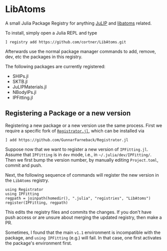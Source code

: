 # LibAtoms

A small Julia Package Registry for anything [JuLIP](https://github.com/libAtoms/JuLIP.jl) and [libatoms](https://libatoms.github.io) related.

To install, simply open a Julia REPL and type
```
] registry add https://github.com/cortner/LibAtoms.git
```
Afterwards use the normal package manager commands to add, remove, dev, etc the packages in this registry.

The following packages are currently registered:
* SHIPs.jl
* SKTB.jl
* JuLIPMaterials.jl
* NBodyIPs.jl
* IPFitting.jl

## Registering a Package or a new version

Registering a new package or a new version use the same process. First we require a specific fork of [`Registrator.jl`](https://github.com/GunnarFarneback/Registrator.jl), which can be installed via
```
] add https://github.com/GunnarFarneback/Registrator.jl
```

Suppose now that we want to register a new version of `IPFitting.jl`. Assume that `IPFitting` is in `dev` mode, i.e., in `~/.julia/dev/IPFitting/`. Then we first bump the version number, by manually editing `Project.toml`, commit and push.

Next, the following sequence of commands will register the new version in the `LibAtoms` registry.
```
using Registrator
using IPFitting
regpath = joinpath(homedir(), ".julia", "registries", "LibAtoms")
register(IPFitting, regpath)
```

This edits the registry files and commits the changes. If you don't have push access or are unsure about merging the updated registry, then make a PR.

Sometimes, I found that the main `v1.1` environment is incompatible with the package, and `using IPFitting` (e.g.) will fail. In that case, one first activates the package's environment  first.
